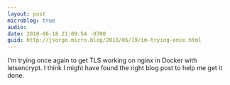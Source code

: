 ```yaml
---
layout: post
microblog: true
audio: 
date: 2018-06-18 21:09:54 -0700
guid: http://jsorge.micro.blog/2018/06/19/im-trying-once.html
---
```

I'm trying once again to get TLS working on nginx in Docker with letsencrypt. I think I might have found the right blog post to help me get it done.
